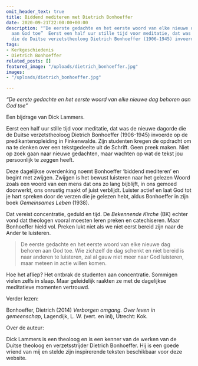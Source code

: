 ```yaml
---
omit_header_text: true
title: Biddend mediteren met Dietrich Bonhoeffer
date: 2020-09-21T22:00:00+00:00
description: "“De eerste gedachte en het eerste woord van elke nieuwe dag behoren
  aan God toe”  Eerst een half uur stille tijd voor meditatie, dat was de nieuwe dagorde
  die de Duitse verzetstheoloog Dietrich Bonhoeffer (1906-1945) invoerde op de predikantenopleiding."
tags:
- Kerkgeschiedenis
- Dietrich Bonhoeffer
related_posts: []
featured_image: "/uploads/dietrich_bonhoeffer.jpg"
images:
- "/uploads/dietrich_bonhoeffer.jpg"

---
```

_“De eerste gedachte en het eerste woord van elke nieuwe dag behoren aan God toe”_

Een bijdrage van Dick Lammers.

Eerst een half uur stille tijd voor meditatie, dat was de nieuwe dagorde die de Duitse verzetstheoloog Dietrich Bonhoeffer (1906-1945) invoerde op de predikantenopleiding in Finkenwalde. Zijn studenten kregen de opdracht om na te denken over een tekstgedeelte uit de Schrift. Geen preek maken. Niet op zoek gaan naar nieuwe gedachten, maar wachten op wat de tekst jou persoonlijk te zeggen heeft.

Deze dagelijkse overdenking noemt Bonhoeffer ‘biddend mediteren’ en begint met zwijgen. Zwijgen is het bewust luisteren naar het gelezen Woord zoals een woord van een mens dat ons zo lang bijblijft, in ons gemoed doorwerkt, ons onrustig maakt of juist verblijdt. Luister actief en laat God tot je hart spreken door de verzen die je gelezen hebt, aldus Bonhoeffer in zijn boek _Gemeinsames Leben_ (1938).

Dat vereist concentratie, geduld en tijd. De _Bekennende Kirche_ (BK) echter vond dat theologen vooral moesten leren preken en catechiseren. Maar Bonhoeffer hield vol. Preken lukt niet als we niet eerst bereid zijn naar de Ander te luisteren.

> De eerste gedachte en het eerste woord van elke nieuwe dag behoren aan God toe. Wie zichzelf de dag schenkt en niet bereid is naar anderen te luisteren, zal al gauw niet meer naar God luisteren, maar meteen in actie willen komen.

Hoe het afliep? Het ontbrak de studenten aan concentratie. Sommigen vielen zelfs in slaap. Maar geleidelijk raakten ze met de dagelijkse meditatieve momenten vertrouwd.

Verder lezen:

Bonhoeffer, Dietrich (2014) _Verborgen omgang. Over leven in gemeenschap_, Lagendijk, L. W. (vert. en inl), Utrecht: Kok.

Over de auteur:

Dick Lammers is een theoloog en is een kenner van de werken van de Duitse theoloog en verzetsstrijder Dietrich Bonhoeffer. Hij is een goede vriend van mij en stelde zijn inspirerende teksten beschikbaar voor deze website.